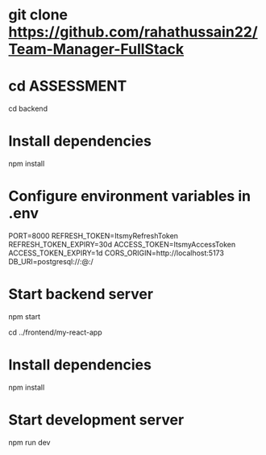 # git clone https://github.com/rahathussain22/Team-Manager-FullStack
# cd ASSESSMENT
cd backend

# Install dependencies
npm install

# Configure environment variables in .env
PORT=8000
REFRESH_TOKEN=ItsmyRefreshToken
REFRESH_TOKEN_EXPIRY=30d
ACCESS_TOKEN=ItsmyAccessToken
ACCESS_TOKEN_EXPIRY=1d
CORS_ORIGIN=http://localhost:5173
DB_URI=postgresql://<username>:<password>@<host>:<port>/<database>

# Start backend server
npm start


cd ../frontend/my-react-app

# Install dependencies
npm install

# Start development server
npm run dev
